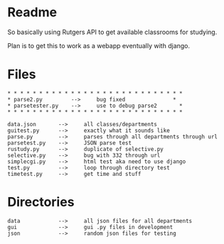 Readme
=======================================================================

So basically using Rutgers API to get available classrooms for studying.

Plan is to get this to work as a webapp eventually with django.

Files
=======================================================================

	* * * * * * * * * * * * * * * * * * * * * * * * * * * *
	* parse2.py			--> 	bug fixed			    *
	* parsetester.py 	-->		use to debug parse2  	  *
	* * * * * * * * * * * * * * * * * * * * * * * * * * * *

	data.json		-->		all classes/departments
	guitest.py		--> 	exactly what it sounds like
	parse.py		--> 	parses through all departments through url
	parsetest.py	-->		JSON parse test
	rustudy.py 		-->		duplicate of selective.py
	selective.py	--> 	bug with 332 through url
	simplecgi.py	--> 	html test aka need to use django
	test.py			-->		loop through directory test
	timetest.py		--> 	get time and stuff 

Directories
=======================================================================
	data  			--> 	all json files for all departments
	gui 			--> 	gui .py files in development
	json 			--> 	random json files for testing
